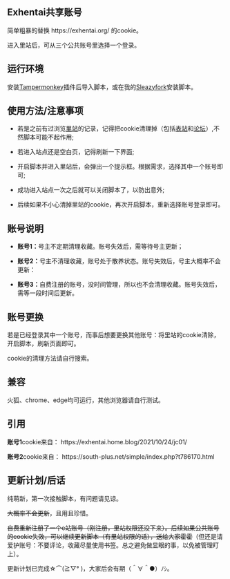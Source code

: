 <h2><strong>Exhentai共享账号</strong></h2>
<p>简单粗暴的替换 https://exhentai.org/ 的cookie。</p>

<p>进入里站后，可从三个公共账号里选择一个登录。</p>
<h2><strong>运行环境</strong></h2>
安装<a href=https://www.tampermonkey.net>Tampermonkey</a>插件后导入脚本，或在我的<a href=https://sleazyfork.org/zh-CN/scripts/465444-exhentai%E5%85%AC%E5%85%B1%E8%B4%A6%E5%8F%B7>Sleazyfork</a>安装脚本。
<h2><strong>使用方法/注意事项</strong></h2>
<ul><li>若是之前有过浏览<a href=https://exhentai.org>里站</a>的记录，记得把cookie清理掉（包括<a href=https://e-hentai.org/>表站</a>和<a href=https://forums.e-hentai.org/>论坛</a>）,不然脚本可能不起作用;</ul>
<ul><li>若进入站点还是空白页，记得刷新一下界面;</ul>
<ul><li>开启脚本并进入里站后，会弹出一个提示框。根据需求，选择其中一个账号即可;</ul>
<ul><li>成功进入站点一次之后就可以关闭脚本了，以防出意外;</ul>
<ul><li>后续如果不小心清掉里站的cookie，再次开启脚本，重新选择账号登录即可。</ul>
<h2><strong>账号说明</strong></h2>
<ul><li><b>账号1：</b>号主不定期清理收藏。账号失效后，需等待号主更新；</ul>

<ul><li><b>账号2：</b>号主不清理收藏，账号处于散养状态。账号失效后，号主大概率不会更新：</ul>

<ul><li><b>账号3：</b>自费注册的账号，没时间管理，所以也不会清理收藏。账号失效后，需等一段时间后更新。</ul>
<h2><strong>账号更换</strong></h2>
<p>若是已经登录其中一个账号，而事后想要更换其他账号：将里站的cookie清除，开启脚本，刷新页面即可。</p>

cookie的清理方法请自行搜索。
<h2><strong>兼容</strong></h2>
火狐、chrome、edge均可运行，其他浏览器请自行测试。
<h2><strong>引用</strong></h2>
<p><b>账号1</b>cookie来自： https://exhentai.home.blog/2021/10/24/jc01/</p>

<p><b>账号2</b>cookie来自： https://south-plus.net/simple/index.php?t786170.html</p>
<h2><strong>更新计划/后话</strong><br/></h2>
<p>纯萌新，第一次接触脚本，有问题请见谅。</p>

<s>大概率不会更新</s>，且用且珍惜。

<s>自费重新注册了一个e站账号（刚注册，里站权限还没下来）。后续如果公共账号的cookie失效，可以继续更新脚本（有里站权限的话），送给大家霍霍</s>（但还是请爱护账号：不要评论，收藏尽量使用书签。总之避免做显眼的事，以免被管理盯上）。

更新计划已完成☆⌒(≧▽​° )，大家后会有期（＾∀＾●）ﾉｼ。
